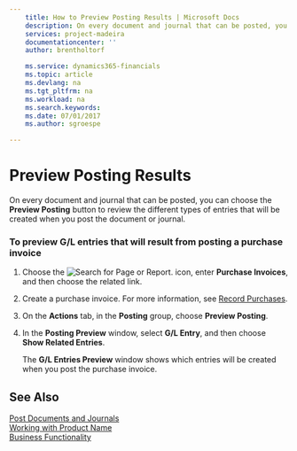 ```yaml
---
    title: How to Preview Posting Results | Microsoft Docs
    description: On every document and journal that can be posted, you can choose the **Preview Posting** button to review the different types of entries that will be created when you post the document or journal.
    services: project-madeira
    documentationcenter: ''
    author: brentholtorf

    ms.service: dynamics365-financials
    ms.topic: article
    ms.devlang: na
    ms.tgt_pltfrm: na
    ms.workload: na
    ms.search.keywords:
    ms.date: 07/01/2017
    ms.author: sgroespe

---
```

# Preview Posting Results
On every document and journal that can be posted, you can choose the **Preview Posting** button to review the different types of entries that will be created when you post the document or journal.  
  
### To preview G/L entries that will result from posting a purchase invoice  
  
1.  Choose the ![Search for Page or Report.](media/ui-search/search_small.png "Search for Page or Report icon") icon, enter **Purchase Invoices**, and then choose the related link.  
  
2.  Create a purchase invoice. For more information, see [Record Purchases](../FullExperience/how-to-record-purchases.md).  
  
3.  On the **Actions** tab, in the **Posting** group, choose **Preview Posting**.  
  
4.  In the **Posting Preview** window, select **G/L Entry**, and then choose **Show Related Entries**.  
  
     The **G/L Entries Preview** window shows which entries will be created when you post the purchase invoice.  
  
## See Also  
 [Post Documents and Journals](../FullExperience/post-documents-and-journals.md)   
 [Working with Product Name](../FullExperience/working-with-$-p_1-product-name-$-.md)   
 [Business Functionality](../FullExperience/Business%20Functionality.md)
